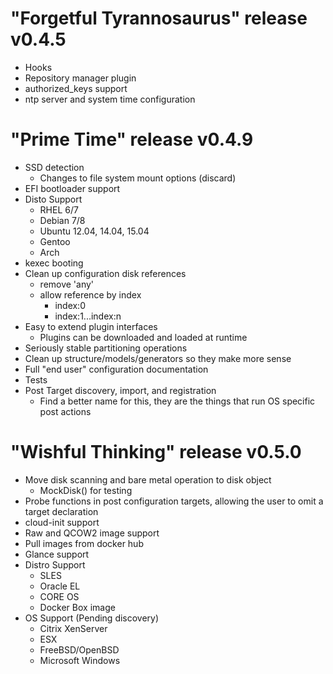 # "Forgetful Tyrannosaurus" release v0.4.5
* Hooks
* Repository manager plugin
* authorized_keys support
* ntp server and system time configuration

# "Prime Time" release v0.4.9
* SSD detection
    - Changes to file system mount options (discard)
* EFI bootloader support
* Disto Support
    - RHEL 6/7
    - Debian 7/8
    - Ubuntu 12.04, 14.04, 15.04
    - Gentoo
    - Arch
* kexec booting
* Clean up configuration disk references
    - remove 'any'
    - allow reference by index
        - index:0
        - index:1...index:n
* Easy to extend plugin interfaces
    - Plugins can be downloaded and loaded at runtime
* Seriously stable partitioning operations
* Clean up structure/models/generators so they make more sense
* Full "end user" configuration documentation
* Tests
* Post Target discovery, import, and registration
    - Find a better name for this, they are the things that run OS specific post actions

# "Wishful Thinking" release v0.5.0
* Move disk scanning and bare metal operation to disk object
    - MockDisk() for testing
* Probe functions in post configuration targets, allowing the user to omit a target
declaration
* cloud-init support
* Raw and QCOW2 image support
* Pull images from docker hub
* Glance support
* Distro Support
    - SLES
    - Oracle EL
    - CORE OS
    - Docker Box image
* OS Support (Pending discovery)
    - Citrix XenServer
    - ESX
    - FreeBSD/OpenBSD
    - Microsoft Windows
